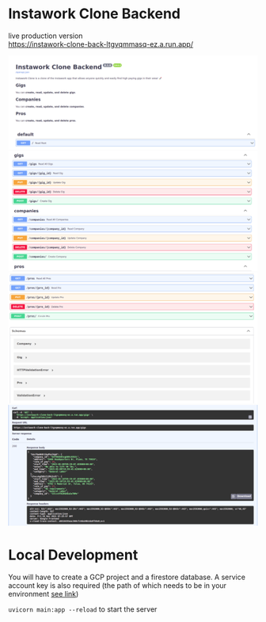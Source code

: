 # Instawork Clone Backend

live production version  
https://instawork-clone-back-ltgvqmmasq-ez.a.run.app/

![](/README_img/1.png)
![](/README_img/2.png)
![](/README_img/3.png)
![](/README_img/4.png)

# Local Development

You will have to create a GCP project and a firestore database. A service account key is also required (the path of which needs to be in your environment [see link](https://cloud.google.com/docs/authentication/getting-started))

`uvicorn main:app --reload` to start the server